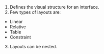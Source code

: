 1. Defines the visual structure for an interface.
2. Few types of layouts are:
  - Linear 
  - Relative
  - Table
  - Constraint
3. Layouts can be nested.